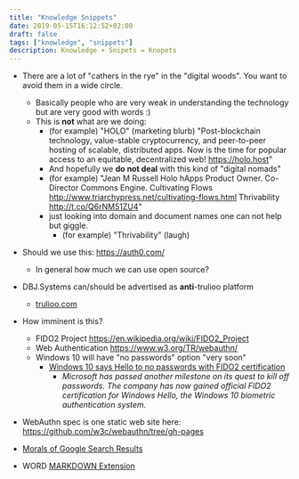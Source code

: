 ```yaml
---
title: "Knowledge Snippets"
date: 2019-05-15T16:12:52+02:00
draft: false
tags: ["knowledge", "snippets"]
description: Knowledge + Snipets = Knopets
---
```


- There are a lot of "cathers in the rye" in the "digital woods". You want to avoid them in a wide circle.
  - Basically people who are very weak in understanding the technology but are very good with words :) 
  - This is **not** what are we doing: 
     - (for example) "HOLO" (marketing blurb) "Post-blockchain technology, value-stable cryptocurrency, and peer-to-peer hosting of scalable, distributed apps. Now is the time for popular access to an equitable, decentralized web! https://holo.host"
     - And hopefully we **do not deal** with this kind of "digital nomads" 
     - (for example) "Jean M Russell
Holo hApps Product Owner. Co-Director Commons Engine. Cultivating Flows http://www.triarchypress.net/cultivating-flows.html Thrivability http://t.co/Q6rNM51ZU4"
    - just looking into domain and document names one can not help but giggle. 
	   - (for example) "Thrivability" (laugh)

- Should we use this: https://auth0.com/
  - In general how much we can use open source?
- DBJ.Systems can/should be advertised as **anti**-trulioo platform
  - [trulioo.com](https://www.trulioo.com/)

- How imminent is this?
  - FIDO2 Project https://en.wikipedia.org/wiki/FIDO2_Project
  - Web Authentication https://www.w3.org/TR/webauthn/
  - Windows 10 will have "no passwords" option "very soon"
     - [Windows 10 says Hello to no passwords with FIDO2 certification](https://www.zdnet.com/article/windows-10-says-hello-to-no-passwords-with-fido2-certification/)
	     - *Microsoft has passed another milestone on its quest to kill off passwords. The company has now gained official FIDO2 certification for Windows Hello, the Windows 10 biometric authentication system.* 
- WebAuthn spec is one static web site here: https://github.com/w3c/webauthn/tree/gh-pages
- [Morals of Google Search Results](https://www.ted.com/talks/andreas_ekstrom_the_moral_bias_behind_your_search_results/discussion#t-545554)
- WORD [MARKDOWN Extension](http://www.writage.com) 
